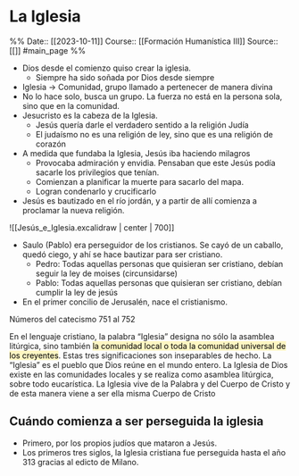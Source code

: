 # La Iglesia

%%
Date:: [[2023-10-11]]
Course:: [[Formación Humanística III]]
Source:: [[]] #main_page 
%%

- Dios desde el comienzo quiso crear la iglesia.
	- Siempre ha sido soñada por Dios desde siempre
- Iglesia -> Comunidad, grupo llamado a pertenecer de manera divina
- No lo hace solo, busca un grupo. La fuerza no está en la persona sola, sino que en la comunidad.
- Jesucristo es la cabeza de la Iglesia.
	- Jesús quería darle el verdadero sentido a la religión Judía
	- El judaísmo no es una religión de ley, sino que es una religión de corazón
- A medida que fundaba la Iglesia, Jesús iba haciendo milagros
	- Provocaba admiración y envidia. Pensaban que este Jesús podía sacarle los privilegios que tenían.
	- Comienzan a planificar la muerte para sacarlo del mapa.
	- Logran condenarlo y crucificarlo
- Jesús es bautizado en el río jordán, y a partir de allí comienza a proclamar la nueva religión.

![[Jesús_e_Iglesia.excalidraw | center | 700]]

- Saulo (Pablo) era perseguidor de los cristianos. Se cayó de un caballo, quedó ciego, y ahí se hace bautizar para ser cristiano.
	- Pedro: Todas aquellas personas que quisieran ser cristiano, debían seguir la ley de moises (circunsidarse)
	- Pablo: Todas aquellas personas que quisieran ser cristiano, debían cumplir la ley de jesús
- En el primer concilio de Jerusalén, nace el cristianismo.

Números del catecismo 751 al 752

En el lenguaje cristiano, la palabra “Iglesia” designa no sólo la asamblea litúrgica, sino también <mark style="background: #FFF3A3A6;">la comunidad local o toda la comunidad universal de los creyentes</mark>. Estas tres significaciones son inseparables de hecho. La “Iglesia” es el pueblo que Dios reúne en el mundo entero. La Iglesia de Dios existe en las comunidades locales y se realiza como asamblea litúrgica, sobre todo eucarística. La Iglesia vive de la Palabra y del Cuerpo de Cristo y de esta manera viene a ser ella misma Cuerpo de Cristo 


## Cuándo comienza a ser perseguida la iglesia
- Primero, por los propios judíos que mataron a Jesús.
- Los primeros tres siglos, la Iglesia cristiana fue perseguida hasta el año 313 gracias al edicto de Milano.